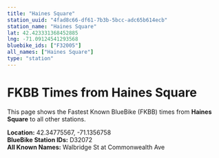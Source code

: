 ```yaml
---
title: "Haines Square"
station_uuid: "4fad8c66-df61-7b3b-5bcc-adc65b614ecb"
station_name: "Haines Square"
lat: 42.423331368452885
lng: -71.09124541293568
bluebike_ids: ["F32005"]
all_names: ["Haines Square"]
type: "station"
---
```


# FKBB Times from Haines Square

This page shows the Fastest Known BlueBike (FKBB) times from **Haines Square** to all other stations.

**Location:** 42.34775567, -71.1356758  
**BlueBike Station IDs:** D32072  
**All Known Names:** Walbridge St at Commonwealth Ave

